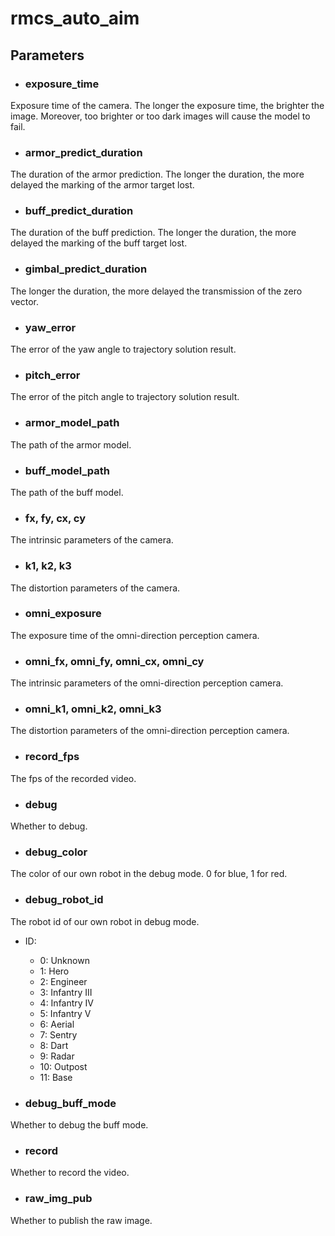 # rmcs_auto_aim

## Parameters

- ### exposure_time

Exposure time of the camera. The longer the exposure time, the brighter the image. Moreover, too brighter or too dark images will cause the model to fail.

- ### armor_predict_duration

The duration of the armor prediction. The longer the duration, the more delayed the marking of the armor target lost.

- ### buff_predict_duration

The duration of the buff prediction. The longer the duration, the more delayed the marking of the buff target lost.

- ### gimbal_predict_duration

The longer the duration, the more delayed the transmission of the zero vector.

- ### yaw_error

The error of the yaw angle to trajectory solution result.

- ### pitch_error

The error of the pitch angle to trajectory solution result.

- ### armor_model_path

The path of the armor model.

- ### buff_model_path

The path of the buff model.

- ### fx, fy, cx, cy

The intrinsic parameters of the camera.

- ### k1, k2, k3

The distortion parameters of the camera.

- ### omni_exposure

The exposure time of the omni-direction perception camera.

- ### omni_fx, omni_fy, omni_cx, omni_cy

The intrinsic parameters of the omni-direction perception camera.

- ### omni_k1, omni_k2, omni_k3

The distortion parameters of the omni-direction perception camera.

- ### record_fps

The fps of the recorded video.

- ### debug

Whether to debug.

- ### debug_color

The color of our own robot in the debug mode. 0 for blue, 1 for red.

- ### debug_robot_id

The robot id of our own robot in debug mode. 
- ID:
    - 0: Unknown
    - 1: Hero
    - 2: Engineer
    - 3: Infantry III
    - 4: Infantry IV
    - 5: Infantry V
    - 6: Aerial
    - 7: Sentry
    - 8: Dart
    - 9: Radar
    - 10: Outpost
    - 11: Base

- ### debug_buff_mode

Whether to debug the buff mode.

- ### record

Whether to record the video.

- ### raw_img_pub

Whether to publish the raw image.
